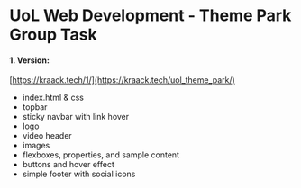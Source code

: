 # UoL Web Development - Theme Park Group Task

#### 1. Version:

   [https://kraack.tech/1/](https://kraack.tech/uol_theme_park/)

   - index.html & css
   - topbar
   - sticky navbar with link hover
   - logo
   - video header
   - images
   - flexboxes, properties, and sample content
   - buttons and hover effect
   - simple footer with social icons

<br />



